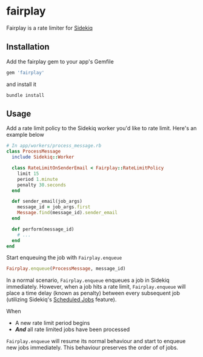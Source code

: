 # fairplay
Fairplay is a rate limiter for [Sidekiq](https://github.com/mperham/sidekiq)

## Installation

Add the fairplay gem to your app's Gemfile

```ruby
gem 'fairplay'
```

and install it

```
bundle install
```

## Usage

Add a rate limit policy to the Sidekiq worker you'd like to rate limit. Here's an example below

```ruby
# In app/workers/process_message.rb
class ProcessMessage
  include Sidekiq::Worker

  class RateLimitOnSenderEmail < Fairplay::RateLimitPolicy
    limit 15
    period 1.minute
    penalty 30.seconds
  end

  def sender_email(job_args)
    message_id = job_args.first
    Message.find(message_id).sender_email
  end

  def perform(message_id)
    # ...
  end
end
```

Start enqueuing the job with `Fairplay.enqueue`

```ruby
Fairplay.enqueue(ProcessMessage, message_id)
```

In a normal scenario, `Fairplay.enqueue` enqueues a job in Sidekiq immediately. However, when a job hits a rate limit, `Fairplay.enqueue` will place a time delay (known as penalty) between every subsequent job (utilizing Sidekiq's [Scheduled Jobs](https://github.com/mperham/sidekiq/wiki/Scheduled-Jobs) feature).

When

- A new rate limit period begins
- ***And*** all rate limited jobs have been processed

`Fairplay.enqueue` will resume its normal behaviour and start to enqueue new jobs immediately. This behaviour preserves the order of of jobs.
